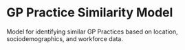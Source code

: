 # GP Practice Similarity Model

Model for identifying similar GP Practices based on location, sociodemographics, and workforce data.
